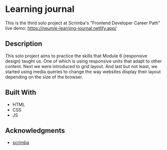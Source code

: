 # Learning journal

This is the third solo project at Scrimba's "Frontend Developer Career Path"
live demo: https://neumie-learning-journal.netlify.app/

## Description

This solo project aims to practice the skills that Module 6 (responsive design) taught us.
One of which is using responsive units that adapt to other content.
Next we were introduced to grid layout.
And last but not least, we started using media queries to change the way websites display their layout depending on the size of the browser.

## Built With

- HTML
- CSS
- JS

## Acknowledgments

- [scrimba](https://www.scrimba.com)
